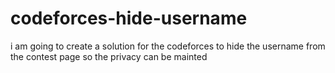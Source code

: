 # codeforces-hide-username
i am going to create a solution for the codeforces to hide the username from the contest page so the privacy can be mainted 
